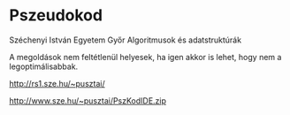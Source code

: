 # Pszeudokod
Széchenyi István Egyetem Győr Algoritmusok és adatstruktúrák

A megoldások nem feltétlenül helyesek, ha igen akkor is lehet, hogy nem a legoptimálisabbak.

http://rs1.sze.hu/~pusztai/

http://www.sze.hu/~pusztai/PszKodIDE.zip

